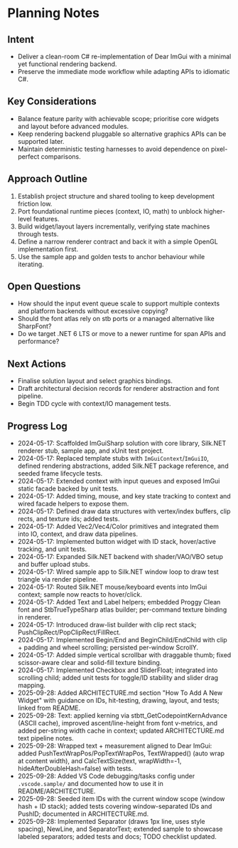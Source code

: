 # Planning Notes

## Intent
- Deliver a clean-room C# re-implementation of Dear ImGui with a minimal yet functional rendering backend.
- Preserve the immediate mode workflow while adapting APIs to idiomatic C#.

## Key Considerations
- Balance feature parity with achievable scope; prioritise core widgets and layout before advanced modules.
- Keep rendering backend pluggable so alternative graphics APIs can be supported later.
- Maintain deterministic testing harnesses to avoid dependence on pixel-perfect comparisons.

## Approach Outline
1. Establish project structure and shared tooling to keep development friction low.
2. Port foundational runtime pieces (context, IO, math) to unblock higher-level features.
3. Build widget/layout layers incrementally, verifying state machines through tests.
4. Define a narrow renderer contract and back it with a simple OpenGL implementation first.
5. Use the sample app and golden tests to anchor behaviour while iterating.

## Open Questions
- How should the input event queue scale to support multiple contexts and platform backends without excessive copying?
- Should the font atlas rely on stb ports or a managed alternative like SharpFont?
- Do we target .NET 6 LTS or move to a newer runtime for span APIs and performance?

## Next Actions
- Finalise solution layout and select graphics bindings.
- Draft architectural decision records for renderer abstraction and font pipeline.
- Begin TDD cycle with context/IO management tests.

## Progress Log
- 2024-05-17: Scaffolded ImGuiSharp solution with core library, Silk.NET renderer stub, sample app, and xUnit test project.
- 2024-05-17: Replaced template stubs with `ImGuiContext`/`ImGuiIO`, defined rendering abstractions, added Silk.NET package reference, and seeded frame lifecycle tests.
- 2024-05-17: Extended context with input queues and exposed ImGui static facade backed by unit tests.
- 2024-05-17: Added timing, mouse, and key state tracking to context and wired facade helpers to expose them.
- 2024-05-17: Defined draw data structures with vertex/index buffers, clip rects, and texture ids; added tests.
- 2024-05-17: Added Vec2/Vec4/Color primitives and integrated them into IO, context, and draw data pipelines.
- 2024-05-17: Implemented button widget with ID stack, hover/active tracking, and unit tests.
- 2024-05-17: Expanded Silk.NET backend with shader/VAO/VBO setup and buffer upload stubs.
- 2024-05-17: Wired sample app to Silk.NET window loop to draw test triangle via render pipeline.
- 2024-05-17: Routed Silk.NET mouse/keyboard events into ImGui context; sample now reacts to hover/click.
- 2024-05-17: Added Text and Label helpers; embedded Proggy Clean font and StbTrueTypeSharp atlas builder; per-command texture binding in renderer.
- 2024-05-17: Introduced draw-list builder with clip rect stack; PushClipRect/PopClipRect/FillRect.
- 2024-05-17: Implemented Begin/End and BeginChild/EndChild with clip + padding and wheel scrolling; persisted per-window ScrollY.
- 2024-05-17: Added simple vertical scrollbar with draggable thumb; fixed scissor-aware clear and solid-fill texture binding.
- 2024-05-17: Implemented Checkbox and SliderFloat; integrated into scrolling child; added unit tests for toggle/ID stability and slider drag mapping.
- 2025-09-28: Added ARCHITECTURE.md section "How To Add A New Widget" with guidance on IDs, hit-testing, drawing, layout, and tests; linked from README.
- 2025-09-28: Text: applied kerning via stbtt_GetCodepointKernAdvance (ASCII cache), improved ascent/line-height from font v-metrics, and added per-string width cache in context; updated ARCHITECTURE.md text pipeline notes.
- 2025-09-28: Wrapped text + measurement aligned to Dear ImGui: added PushTextWrapPos/PopTextWrapPos, TextWrapped() (auto wrap at content width), and CalcTextSize(text, wrapWidth=-1, hideAfterDoubleHash=false) with tests.
- 2025-09-28: Added VS Code debugging/tasks config under `.vscode.sample/` and documented how to use it in README/ARCHITECTURE.
- 2025-09-28: Seeded item IDs with the current window scope (window hash + ID stack); added tests covering window-separated IDs and PushID; documented in ARCHITECTURE.md.
- 2025-09-28: Implemented Separator (draws 1px line, uses style spacing), NewLine, and SeparatorText; extended sample to showcase labeled separators; added tests and docs; TODO checklist updated.
